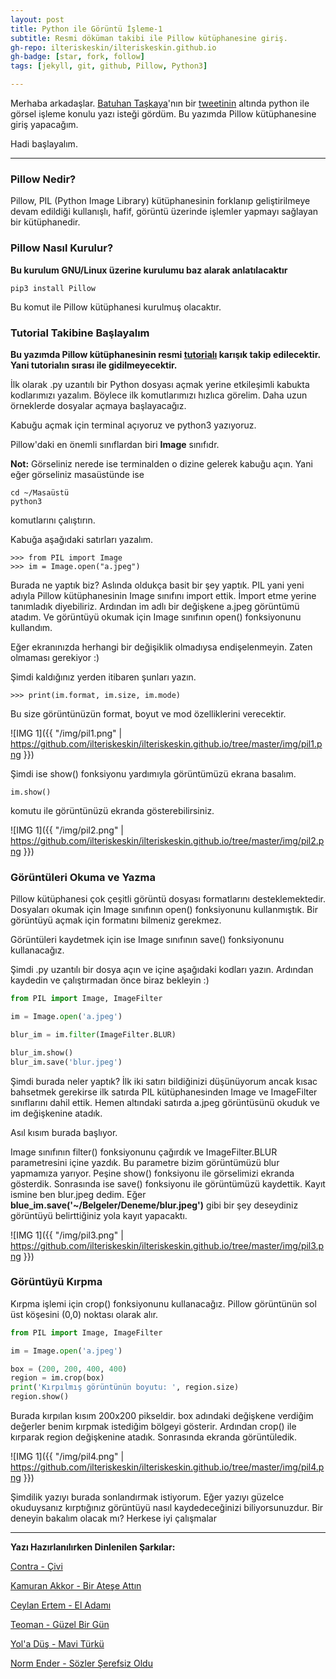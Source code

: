 ```yaml
---
layout: post
title: Python ile Görüntü İşleme-1
subtitle: Resmi döküman takibi ile Pillow kütüphanesine giriş.
gh-repo: ilteriskeskin/ilteriskeskin.github.io
gh-badge: [star, fork, follow]
tags: [jekyll, git, github, Pillow, Python3]

---
```


Merhaba arkadaşlar. [Batuhan Taşkaya](https://twitter.com/isidentical?lang=tr)'nın bir
[tweetinin](https://twitter.com/isidentical/status/1104698057403387904) altında python ile
görsel işleme konulu yazı isteği gördüm. Bu yazımda Pillow kütüphanesine giriş yapacağım.

Hadi başlayalım.

---------------------------------------

### Pillow Nedir?

Pillow, PIL (Python Image Library) kütüphanesinin forklanıp geliştirilmeye devam edildiği
kullanışlı, hafif, görüntü üzerinde işlemler yapmayı sağlayan bir kütüphanedir.

### Pillow Nasıl Kurulur?

**Bu kurulum GNU/Linux üzerine kurulumu baz alarak anlatılacaktır**

```
pip3 install Pillow
```

Bu komut ile Pillow kütüphanesi kurulmuş olacaktır.

### Tutorial Takibine Başlayalım

**Bu yazımda Pillow kütüphanesinin resmi [tutorialı](https://pillow.readthedocs.io/en/stable/handbook/tutorial.html) karışık takip edilecektir. Yani tutorialın sırası ile gidilmeyecektir.**

İlk olarak .py uzantılı bir Python dosyası açmak yerine etkileşimli kabukta kodlarımızı yazalım. Böylece
ilk komutlarımızı hızlıca görelim. Daha uzun örneklerde dosyalar açmaya başlayacağız.

Kabuğu açmak için terminal açıyoruz ve python3 yazıyoruz.

Pillow'daki en önemli sınıflardan biri **Image** sınıfıdr.

**Not:** Görseliniz nerede ise terminalden o dizine gelerek kabuğu açın. Yani eğer görseliniz masaüstünde
ise

```
cd ~/Masaüstü
python3
```

komutlarını çalıştırın.

Kabuğa aşağıdaki satırları yazalım.

```
>>> from PIL import Image
>>> im = Image.open("a.jpeg")
```

Burada ne yaptık biz? Aslında oldukça basit bir şey yaptık. PIL yani yeni adıyla Pillow kütüphanesinin
Image sınıfını import ettik. İmport etme yerine tanımladık diyebiliriz. Ardından im adlı bir değişkene
a.jpeg görüntümü atadım. Ve görüntüyü okumak için Image sınıfının open() fonksiyonunu kullandım.

Eğer ekranınızda herhangi bir değişiklik olmadıysa endişelenmeyin. Zaten olmaması gerekiyor :)

Şimdi kaldığınız yerden itibaren şunları yazın.

```
>>> print(im.format, im.size, im.mode)
```

Bu size görüntünüzün format, boyut ve mod özelliklerini verecektir.

![IMG 1]({{ "/img/pil1.png" | https://github.com/ilteriskeskin/ilteriskeskin.github.io/tree/master/img/pil1.png }})

Şimdi ise show() fonksiyonu yardımıyla görüntümüzü ekrana basalım.

```
im.show()
```

komutu ile görüntünüzü ekranda gösterebilirsiniz.

![IMG 1]({{ "/img/pil2.png" | https://github.com/ilteriskeskin/ilteriskeskin.github.io/tree/master/img/pil2.png }})

### Görüntüleri Okuma ve Yazma

Pillow kütüphanesi çok çeşitli görüntü dosyası formatlarını desteklemektedir. Dosyaları
okumak için Image sınıfının open() fonksiyonunu kullanmıştık. Bir görüntüyü açmak için formatını
bilmeniz gerekmez.

Görüntüleri kaydetmek için ise Image sınıfının save() fonksiyonunu kullanacağız.

Şimdi .py uzantılı bir dosya açın ve içine aşağıdaki kodları yazın. Ardından kaydedin ve
çalıştırmadan önce biraz bekleyin :)

```Python
from PIL import Image, ImageFilter

im = Image.open('a.jpeg')

blur_im = im.filter(ImageFilter.BLUR)

blur_im.show()
blur_im.save('blur.jpeg')
```

Şimdi burada neler yaptık? İlk iki satırı bildiğinizi düşünüyorum ancak kısac bahsetmek
gerekirse ilk satırda PIL kütüphanesinden Image ve ImageFilter sınıflarını dahil ettik.
Hemen altındaki satırda a.jpeg görüntüsünü okuduk ve im değişkenine atadık.

Asıl kısım burada başlıyor.

Image sınıfının filter() fonksiyonunu çağırdık ve ImageFilter.BLUR parametresini içine yazdık.
Bu parametre bizim görüntümüzü blur yapmamıza yarıyor. Peşine show() fonksiyonu ile görselimizi
ekranda gösterdik. Sonrasında ise save() fonksiyonu ile görüntümüzü kaydettik. Kayıt ismine ben
blur.jpeg dedim. Eğer **blue_im.save('~/Belgeler/Deneme/blur.jpeg')** gibi bir şey deseydiniz
görüntüyü belirttiğiniz yola kayıt yapacaktı.

![IMG 1]({{ "/img/pil3.png" | https://github.com/ilteriskeskin/ilteriskeskin.github.io/tree/master/img/pil3.png }})

### Görüntüyü Kırpma

Kırpma işlemi için crop() fonksiyonunu kullanacağız. Pillow görüntünün sol üst köşesini (0,0) noktası
olarak alır.

```Python
from PIL import Image, ImageFilter

im = Image.open('a.jpeg')

box = (200, 200, 400, 400)
region = im.crop(box)
print('Kırpılmış görüntünün boyutu: ', region.size)
region.show()
```

Burada kırpılan kısım 200x200 pikseldir. box adındaki değişkene verdiğim değerler benim kırpmak istediğim
bölgeyi gösterir. Ardından crop() ile kırparak region değişkenine atadık. Sonrasında ekranda görüntüledik.

![IMG 1]({{ "/img/pil4.png" | https://github.com/ilteriskeskin/ilteriskeskin.github.io/tree/master/img/pil4.png }})

Şimdilik yazıyı burada sonlandırmak istiyorum. Eğer yazıyı güzelce okuduysanız kırptığınız görüntüyü
nasıl kaydedeceğinizi biliyorsunuzdur. Bir deneyin bakalım olacak mı? Herkese iyi çalışmalar

---------------------------------------

**Yazı Hazırlanılırken Dinlenilen Şarkılar:**

[Contra - Çivi](https://www.youtube.com/watch?v=ww2nAj6c3cQ)

[Kamuran Akkor - Bir Ateşe Attın](https://www.youtube.com/watch?v=oKMgBYS6MZA)

[Ceylan Ertem - El Adamı](https://www.youtube.com/watch?v=thk64emxwjo)

[Teoman - Güzel Bir Gün](https://www.youtube.com/watch?v=2at-8ZbjRXs)

[Yol'a Düş - Mavi Türkü](https://www.youtube.com/watch?v=-x9GxGYA7nE)

[Norm Ender - Sözler Şerefsiz Oldu](https://www.youtube.com/watch?v=b9QApLJ3TI0)
